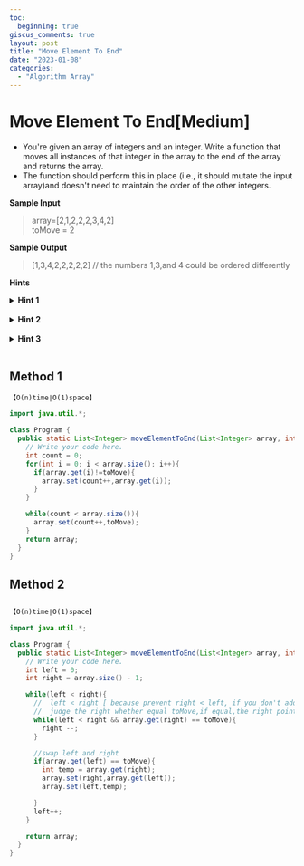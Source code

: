 ```yaml
---
toc:
  beginning: true
giscus_comments: true
layout: post
title: "Move Element To End"
date: "2023-01-08"
categories:
  - "Algorithm Array"
---
```


# Move Element To End[Medium]

- You're given an array of integers and an integer. Write a function that moves all instances of that integer in the array to the end of the array and returns the array.
- The function should perform this in place (i.e., it should mutate the input array)and doesn't need to maintain the order of the other integers.

**Sample Input**

> array=[2,1,2,2,2,3,4,2] <br>
> toMove = 2

**Sample Output**

> [1,3,4,2,2,2,2,2] // the numbers 1,3,and 4 could be ordered differently

**Hints**
<br>
<details> <summary><b>Hint 1</b></summary>
    <br>
    <i><strong> You can solve this problem in linear time. </strong></i>
</details>

<br>

<details> <summary><b>Hint 2</b></summary>
    <br>
    <i><strong> In view of Hint #1,you can solve this problem without sorting the input array.Try setting two pointers at the start and end of the array,respectively,and progressively moving them inwards.  </strong></i>
</details>

<br>

<details> <summary><b>Hint 3</b></summary>
    <br>
    <i><strong> Following Hint #2,set two pointers at the start and end of the array,respectively.Move the right pointer inwards so long as it points to the integer to move,and move the left pointer inwards so long as it doesn't point to the integer to move.When both pointers aren't moving, swap their values in place.Repeat this process until the pointers pass each other.  </strong></i>
</details>

<br>

## Method 1

```tex
【O(n)time∣O(1)space】
```



```java
import java.util.*;

class Program {
  public static List<Integer> moveElementToEnd(List<Integer> array, int toMove) {
    // Write your code here.
    int count = 0;
    for(int i = 0; i < array.size(); i++){
      if(array.get(i)!=toMove){
        array.set(count++,array.get(i));
      }
    }

    while(count < array.size()){
      array.set(count++,toMove);
    }
    return array;
  }
}
```



## Method 2

## 

```tex
【O(n)time∣O(1)space】
```



```java
import java.util.*;

class Program {
  public static List<Integer> moveElementToEnd(List<Integer> array, int toMove) {
    // Write your code here.
    int left = 0;
    int right = array.size() - 1;

    while(left < right){
      //  left < right [ because prevent right < left, if you don't add this,your algorithm will break.]
      //  judge the right whether equal toMove,if equal,the right pointer move to right--  
      while(left < right && array.get(right) == toMove){
        right --;
      }

      //swap left and right
      if(array.get(left) == toMove){
        int temp = array.get(right);
        array.set(right,array.get(left));
        array.set(left,temp);

      }
      left++;
    }

    return array;
  }
}
```

